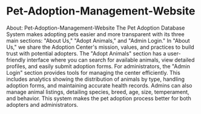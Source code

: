 # Pet-Adoption-Management-Website
About: Pet-Adoption-Management-Website
The Pet Adoption Database System makes adopting pets easier and more transparent with its three main sections: "About Us," "Adopt Animals," and "Admin Login." In "About Us," we share the Adoption Center's mission, values, and practices to build trust with potential adopters. The "Adopt Animals" section has a user-friendly interface where you can search for available animals, view detailed profiles, and easily submit adoption forms. For administrators, the "Admin Login" section provides tools for managing the center efficiently. This includes analytics showing the distribution of animals by type, handling adoption forms, and maintaining accurate health records. Admins can also manage animal listings, detailing species, breed, age, size, temperament, and behavior. This system makes the pet adoption process better for both adopters and administrators.

